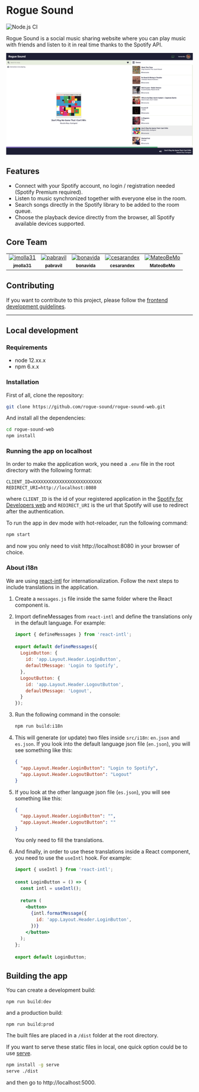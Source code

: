 # Rogue Sound

![Node.js CI](https://github.com/rogue-sound/rogue-sound-web/workflows/Node.js%20CI/badge.svg)

Rogue Sound is a social music sharing website where you can play music with friends and listen to it in real time thanks to the Spotify API.

![Screenshot](screenshot.png)

## Features

- Connect with your Spotify account, no login / registration needed (Spotify Premium required).
- Listen to music synchronized together with everyone else in the room.
- Search songs directly in the Spotify library to be added to the room queue.
- Choose the playback device directly from the browser, all Spotify available devices supported.

## Core Team
 
<table>
  <tr>
    <td align="center"><a href="https://github.com/jmolla31"><img src="https://avatars3.githubusercontent.com/u/33100083?s=460&v=4" width="60" alt="jmolla31"/><br /><sub><b>jmolla31</b></sub></a></td>
    <td align="center"><a href="https://github.com/pabravil"><img src="https://avatars2.githubusercontent.com/u/9166688?s=460&v=4" width="60" alt="pabravil"/><br /><sub><b>pabravil</b></sub></a></td>
    <td align="center"><a href="https://github.com/bonavida"><img src="https://avatars2.githubusercontent.com/u/8061481?s=460&v=4" width="60" alt="bonavida"/><br /><sub><b>bonavida</b></sub></a></td>
    <td align="center"><a href="https://github.com/cesarandex"><img src="https://avatars2.githubusercontent.com/u/1353358?s=460&v=4" width="60" alt="cesarandex"/><br /><sub><b>cesarandex</b></sub></a></td>
    <td align="center"><a href="https://github.com/MateoBeMo"><img src="https://avatars1.githubusercontent.com/u/15815193?s=460&v=4" width="60" alt="MateoBeMo"/><br /><sub><b>MateoBeMo</b></sub></a></td>
  </tr>
</table>

## Contributing

If you want to contribute to this project, please follow the [frontend development guidelines](https://github.com/rogue-sound/development-guidelines/blob/master/FRONTEND_DEVELOPMENT_GUIDELINES.md).

---

## Local development

### Requirements

- node 12.xx.x
- npm 6.x.x

### Installation

First of all, clone the repository:

```bash
git clone https://github.com/rogue-sound/rogue-sound-web.git
```

And install all the dependencies:

```bash
cd rogue-sound-web
npm install
```

### Running the app on localhost

In order to make the application work, you need a `.env` file in the root directory with the following format:

```
CLIENT_ID=XXXXXXXXXXXXXXXXXXXXXXXXXX
REDIRECT_URI=http://localhost:8080
```

where `CLIENT_ID` is the id of your registered application in the [Spotify for Developers web](https://developer.spotify.com/dashboard) and `REDIRECT_URI` is the url that Spotify will use to redirect after the authentication.

To run the app in dev mode with hot-reloader, run the following command:

```bash
npm start
```

and now you only need to visit http://localhost:8080 in your browser of choice.

### About i18n

We are using [react-intl](https://github.com/formatjs/react-intl) for internationalization. Follow the next steps to include translations in the application.

1. Create a `messages.js` file inside the same folder where the React component is.
2. Import defineMessages from `react-intl` and define the translations only in the default language. For example:
    ```js
    import { defineMessages } from 'react-intl';

    export default defineMessages({
      LoginButton: {
        id: 'app.Layout.Header.LoginButton',
        defaultMessage: 'Login to Spotify',
      },
      LogoutButton: {
        id: 'app.Layout.Header.LogoutButton',
        defaultMessage: 'Logout',
      }
    });
    ```
3. Run the following command in the console:
    ```bash
    npm run build:i18n
    ```
4. This will generate (or update) two files inside `src/i18n`: `en.json` and `es.json`. If you look into the default language json file (`en.json`), you will see something like this:
    ```json
    {
      "app.Layout.Header.LoginButton": "Login to Spotify",
      "app.Layout.Header.LogoutButton": "Logout"
    }
    ```
5. If you look at the other language json file (`es.json`), you will see something like this:
    ```json
    {
      "app.Layout.Header.LoginButton": "",
      "app.Layout.Header.LogoutButton": ""
    }
    ```
    You only need to fill the translations.

6. And finally, in order to use these translations inside a React component, you need to use the `useIntl` hook. For example:
    ```jsx
    import { useIntl } from 'react-intl';

    const LoginButton = () => {
      const intl = useIntl();

      return (
        <button>
          {intl.formatMessage({
            id: 'app.Layout.Header.LoginButton',
          })}
        </button>
      );
    };

    export default LoginButton;
    ```

## Building the app

You can create a development build:

```
npm run build:dev
```

and a production build:

```
npm run build:prod
```

The built files are placed in a `/dist` folder at the root directory.

If you want to serve these static files in local, one quick option could be to use [serve](https://github.com/zeit/serve).

```bash
npm install -g serve
serve ./dist
```

and then go to http://localhost:5000.
